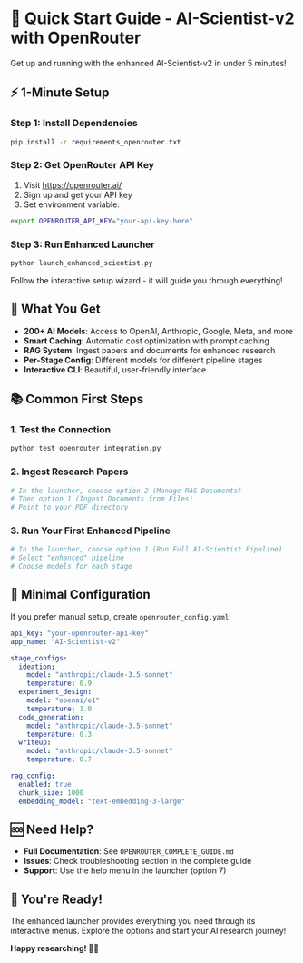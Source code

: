 # 🚀 Quick Start Guide - AI-Scientist-v2 with OpenRouter

Get up and running with the enhanced AI-Scientist-v2 in under 5 minutes!

## ⚡ 1-Minute Setup

### Step 1: Install Dependencies
```bash
pip install -r requirements_openrouter.txt
```

### Step 2: Get OpenRouter API Key
1. Visit https://openrouter.ai/
2. Sign up and get your API key
3. Set environment variable:
```bash
export OPENROUTER_API_KEY="your-api-key-here"
```

### Step 3: Run Enhanced Launcher
```bash
python launch_enhanced_scientist.py
```

Follow the interactive setup wizard - it will guide you through everything!

## 🎯 What You Get

- **200+ AI Models**: Access to OpenAI, Anthropic, Google, Meta, and more
- **Smart Caching**: Automatic cost optimization with prompt caching
- **RAG System**: Ingest papers and documents for enhanced research
- **Per-Stage Config**: Different models for different pipeline stages
- **Interactive CLI**: Beautiful, user-friendly interface

## 📚 Common First Steps

### 1. Test the Connection
```bash
python test_openrouter_integration.py
```

### 2. Ingest Research Papers
```python
# In the launcher, choose option 2 (Manage RAG Documents)
# Then option 1 (Ingest Documents from Files)
# Point to your PDF directory
```

### 3. Run Your First Enhanced Pipeline
```bash
# In the launcher, choose option 1 (Run Full AI-Scientist Pipeline)
# Select "enhanced" pipeline
# Choose models for each stage
```

## 🔧 Minimal Configuration

If you prefer manual setup, create `openrouter_config.yaml`:

```yaml
api_key: "your-openrouter-api-key"
app_name: "AI-Scientist-v2"

stage_configs:
  ideation:
    model: "anthropic/claude-3.5-sonnet"
    temperature: 0.9
  experiment_design:
    model: "openai/o1"
    temperature: 1.0
  code_generation:
    model: "anthropic/claude-3.5-sonnet"
    temperature: 0.3
  writeup:
    model: "anthropic/claude-3.5-sonnet"
    temperature: 0.7

rag_config:
  enabled: true
  chunk_size: 1000
  embedding_model: "text-embedding-3-large"
```

## 🆘 Need Help?

- **Full Documentation**: See `OPENROUTER_COMPLETE_GUIDE.md`
- **Issues**: Check troubleshooting section in the complete guide
- **Support**: Use the help menu in the launcher (option 7)

## 🎉 You're Ready!

The enhanced launcher provides everything you need through its interactive menus. Explore the options and start your AI research journey!

**Happy researching! 🧪✨**